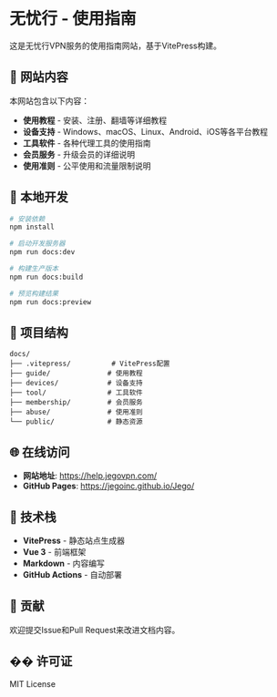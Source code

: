 # 无忧行 - 使用指南

这是无忧行VPN服务的使用指南网站，基于VitePress构建。

## 📖 网站内容

本网站包含以下内容：

- **使用教程** - 安装、注册、翻墙等详细教程
- **设备支持** - Windows、macOS、Linux、Android、iOS等各平台教程
- **工具软件** - 各种代理工具的使用指南
- **会员服务** - 升级会员的详细说明
- **使用准则** - 公平使用和流量限制说明

## 🚀 本地开发

```bash
# 安装依赖
npm install

# 启动开发服务器
npm run docs:dev

# 构建生产版本
npm run docs:build

# 预览构建结果
npm run docs:preview
```

## 📁 项目结构

```
docs/
├── .vitepress/          # VitePress配置
├── guide/              # 使用教程
├── devices/            # 设备支持
├── tool/               # 工具软件
├── membership/         # 会员服务
├── abuse/              # 使用准则
└── public/             # 静态资源
```

## 🌐 在线访问

- **网站地址**: https://help.jegovpn.com/
- **GitHub Pages**: https://jegoinc.github.io/Jego/

## 📝 技术栈

- **VitePress** - 静态站点生成器
- **Vue 3** - 前端框架
- **Markdown** - 内容编写
- **GitHub Actions** - 自动部署

## 🤝 贡献

欢迎提交Issue和Pull Request来改进文档内容。

## �� 许可证

MIT License 